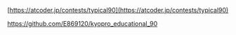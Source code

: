 
[https://atcoder.jp/contests/typical90](https://atcoder.jp/contests/typical90)

https://github.com/E869120/kyopro_educational_90
